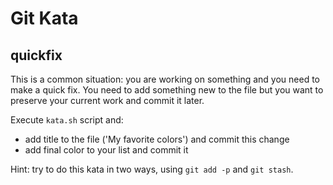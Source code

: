 # Git Kata

## quickfix

This is a common situation: you are working on something and you need to make a quick fix.
You need to add something new to the file but you want to preserve your current work and commit it later.

Execute `kata.sh` script and:
 * add title to the file ('My favorite colors') and commit this change
 * add final color to your list and commit it

 Hint: try to do this kata in two ways, using `git add -p` and `git stash`.
